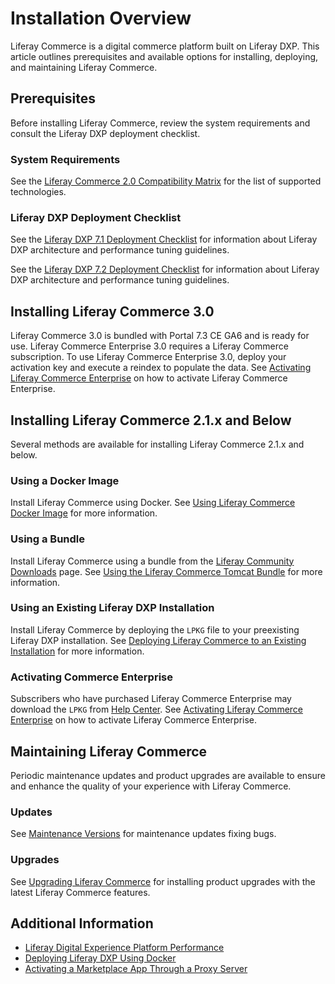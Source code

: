 # Installation Overview

Liferay Commerce is a digital commerce platform built on Liferay DXP. This article outlines prerequisites and available options for installing, deploying, and maintaining Liferay Commerce.

## Prerequisites

Before installing Liferay Commerce, review the system requirements and consult the Liferay DXP deployment checklist.

### System Requirements

See the [Liferay Commerce 2.0 Compatibility Matrix](https://web.liferay.com/documents/14/21598941/Liferay+Commerce+2.0+Compatibility+Matrix/0ed97477-f5a7-40a6-b5ab-f00d5e01b75f) for the list of supported technologies.

### Liferay DXP Deployment Checklist

See the [Liferay DXP 7.1 Deployment Checklist](https://www.liferay.com/documents/10182/3292406/Liferay+DXP+7.1+Deployment+Checklist/cacaac23-9e02-411a-dcc9-adf86f95c513) for information about Liferay DXP architecture and performance tuning guidelines.

See the [Liferay DXP 7.2 Deployment Checklist](https://www.liferay.com/documents/10182/3292406/Liferay+DXP+7.2+Deployment+Checklist.pdf/22dee290-6b06-0bdc-aa89-30bb88d1d42e?t=1566483298239) for information about Liferay DXP architecture and performance tuning guidelines.

<!-- 
See the [Liferay DXP 7.3 Deployment Checklist]() for information about Liferay DXP architecture and performance tuning guidelines. -->

## Installing Liferay Commerce 3.0

Liferay Commerce 3.0 is bundled with Portal 7.3 CE GA6 and is ready for use. Liferay Commerce Enterprise 3.0 requires a Liferay Commerce subscription. To use Liferay Commerce Enterprise 3.0, deploy your activation key and execute a reindex to populate the data. See [Activating Liferay Commerce Enterprise](./activating-liferay-commerce-enterprise.md) on how to activate Liferay Commerce Enterprise.

## Installing Liferay Commerce 2.1.x and Below

Several methods are available for installing Liferay Commerce 2.1.x and below.

### Using a Docker Image

Install Liferay Commerce using Docker. See [Using Liferay Commerce Docker Image](./using-the-liferay-commerce-docker-image.md) for more information.

### Using a Bundle

Install Liferay Commerce using a bundle from the [Liferay Community Downloads](https://commerce.liferay.dev/download) page. See [Using the Liferay Commerce Tomcat Bundle](./using-the-liferay-commerce-tomcat-bundle.md) for more information.

### Using an Existing Liferay DXP Installation

Install Liferay Commerce by deploying the `LPKG` file to your preexisting Liferay DXP installation. See [Deploying Liferay Commerce to an Existing Installation](./deploying-liferay-commerce-to-an-existing-liferay-installation.md) for more information.

### Activating Commerce Enterprise

Subscribers who have purchased Liferay Commerce Enterprise may download the `LPKG` from [Help Center](https://customer.liferay.com/downloads). See [Activating Liferay Commerce Enterprise](./activating-liferay-commerce-enterprise.md) on how to activate Liferay Commerce Enterprise.

## Maintaining Liferay Commerce

Periodic maintenance updates and product upgrades are available to ensure and enhance the quality of your experience with Liferay Commerce.

### Updates

See [Maintenance Versions](../get-help/commerce-enterprise-support/liferay-commerce-fix-delivery-method.md) for maintenance updates fixing bugs.

### Upgrades

See [Upgrading Liferay Commerce](./upgrading-liferay-commerce.md) for installing product upgrades with the latest Liferay Commerce features.

## Additional Information

* [Liferay Digital Experience Platform Performance](https://www.liferay.com/documents/10182/3292406/Liferay+DXP+Performance+-+Benchmark+Study+of+Liferay+DXP+7.1/fe7d4cd2-2efc-b5cc-9680-825ec9bad5be)
* [Deploying Liferay DXP Using Docker](https://www.liferay.com/documents/10182/1645493/Deploying%20Liferay%20DXP%20Using%20Docker)
* [Activating a Marketplace App Through a Proxy Server](https://help.liferay.com/hc/en-us/articles/360018427391)
